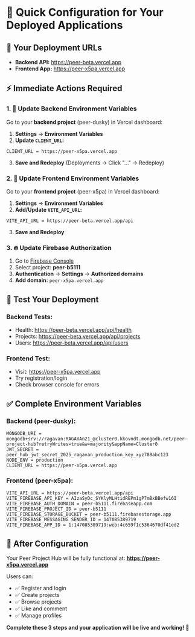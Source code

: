 # 🔧 Quick Configuration for Your Deployed Applications

## 🎯 Your Deployment URLs
- **Backend API:** https://peer-beta.vercel.app
- **Frontend App:** https://peer-x5pa.vercel.app

## ⚡ Immediate Actions Required

### 1. 🔧 Update Backend Environment Variables

Go to your **backend project** (peer-dusky) in Vercel dashboard:

1. **Settings** → **Environment Variables**
2. **Update `CLIENT_URL`:**
```env
CLIENT_URL = https://peer-x5pa.vercel.app
```
3. **Save and Redeploy** (Deployments → Click "..." → Redeploy)

### 2. 🎨 Update Frontend Environment Variables

Go to your **frontend project** (peer-x5pa) in Vercel dashboard:

1. **Settings** → **Environment Variables**
2. **Add/Update `VITE_API_URL`:**
```env
VITE_API_URL = https://peer-beta.vercel.app/api
```
3. **Save and Redeploy**

### 3. 🔥 Update Firebase Authorization

1. Go to [Firebase Console](https://console.firebase.google.com)
2. Select project: **peer-b5111**
3. **Authentication** → **Settings** → **Authorized domains**
4. **Add domain:** `peer-x5pa.vercel.app`

## 🧪 Test Your Deployment

### Backend Tests:
- Health: https://peer-beta.vercel.app/api/health
- Projects: https://peer-beta.vercel.app/api/projects
- Users: https://peer-beta.vercel.app/api/users

### Frontend Test:
- Visit: https://peer-x5pa.vercel.app
- Try registration/login
- Check browser console for errors

## ✅ Complete Environment Variables

### Backend (peer-dusky):
```env
MONGODB_URI = mongodb+srv://ragavan:RAGAVAn21_@cluster0.kkovndt.mongodb.net/peer-project-hub?retryWrites=true&w=majority&appName=Cluster0
JWT_SECRET = peer_hub_jwt_secret_2025_ragavan_production_key_xyz789abc123
NODE_ENV = production
CLIENT_URL = https://peer-x5pa.vercel.app
```

### Frontend (peer-x5pa):
```env
VITE_API_URL = https://peer-beta.vercel.app/api
VITE_FIREBASE_API_KEY = AIzaSyDc_SYKlyMLHtidREPm1gP7mBxBBefw16I
VITE_FIREBASE_AUTH_DOMAIN = peer-b5111.firebaseapp.com
VITE_FIREBASE_PROJECT_ID = peer-b5111
VITE_FIREBASE_STORAGE_BUCKET = peer-b5111.firebasestorage.app
VITE_FIREBASE_MESSAGING_SENDER_ID = 147085389719
VITE_FIREBASE_APP_ID = 1:147085389719:web:4c659f1c5364670df41ed2
```

## 🎉 After Configuration

Your Peer Project Hub will be fully functional at:
**https://peer-x5pa.vercel.app**

Users can:
- ✅ Register and login
- ✅ Create projects
- ✅ Browse projects
- ✅ Like and comment
- ✅ Manage profiles

**Complete these 3 steps and your application will be live and working!** 🚀
